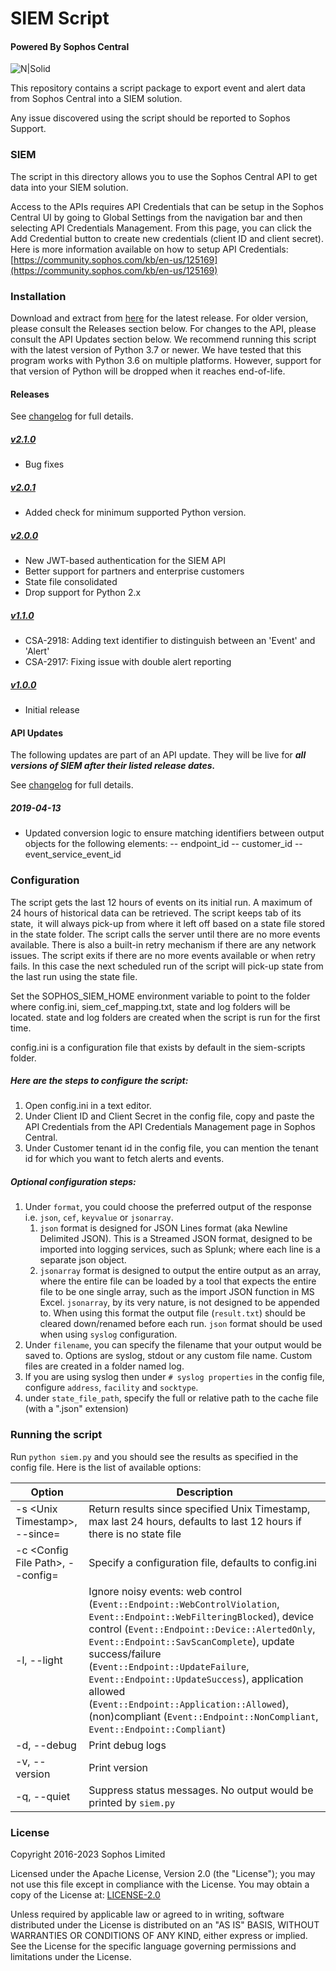 # SIEM Script

#### Powered By Sophos Central

![N|Solid](https://www.sophos.com/en-us/medialibrary/SophosNext/Images/LP/SophosCentral/central-logo-cir.png?la=en)


This repository contains a script package to export event and alert data from Sophos Central into a SIEM solution.

Any issue discovered using the script should be reported to Sophos Support.


### SIEM

The script in this directory allows you to use the Sophos Central API to get data into your SIEM solution.

Access to the APIs requires API Credentials that can be setup in the Sophos Central UI by going to Global Settings from the navigation bar and then selecting API Credentials Management. From this page, you can click the Add Credential button to create new credentials (client ID and client secret).
Here is more information available on how to setup API Credentials: [https://community.sophos.com/kb/en-us/125169](https://community.sophos.com/kb/en-us/125169)


### Installation ###

Download and extract from [here](https://github.com/sophos/Sophos-Central-SIEM-Integration/archive/v2.1.0.zip) for the latest release.
For older version, please consult the Releases section below.
For changes to the API, please consult the API Updates section below.
We recommend running this script with the latest version of Python 3.7 or newer. We have tested that this program works with Python 3.6 on multiple platforms. However, support for that version of Python will be dropped when it reaches end-of-life.

#### Releases ####

See [changelog](CHANGELOG.md) for full details.

##### [v2.1.0](https://github.com/sophos/Sophos-Central-SIEM-Integration/archive/v2.1.0.zip) #####

* Bug fixes

##### [v2.0.1](https://github.com/sophos/Sophos-Central-SIEM-Integration/archive/v2.0.1.zip) #####

* Added check for minimum supported Python version.

##### [v2.0.0](https://github.com/sophos/Sophos-Central-SIEM-Integration/archive/v2.0.0.zip) #####

* New JWT-based authentication for the SIEM API
* Better support for partners and enterprise customers
* State file consolidated
* Drop support for Python 2.x

##### [v1.1.0](https://github.com/sophos/Sophos-Central-SIEM-Integration/archive/v1.1.0.zip) #####

* CSA-2918: Adding text identifier to distinguish between an 'Event' and 'Alert'
* CSA-2917: Fixing issue with double alert reporting

##### [v1.0.0](https://github.com/sophos/Sophos-Central-SIEM-Integration/archive/v1.0.0.zip) #####

* Initial release

#### API Updates ####

The following updates are part of an API update. They will be live for ***all versions of SIEM after their listed release dates.***

See [changelog](CHANGELOG.md) for full details.

##### 2019-04-13 #####

* Updated conversion logic to ensure matching identifiers between output objects for the following elements:
-- endpoint_id --	customer_id --	event_service_event_id

### Configuration ###

The script gets the last 12 hours of events on its initial run. A maximum of 24 hours of historical data can be retrieved. The script keeps tab of its state, it will always pick-up from where it left off based on a state file stored in the state folder. The script calls the server until there are no more events available. There is also a built-in retry mechanism if there are any network issues. The script exits if there are no more events available or when retry fails. In this case the next scheduled run of the script will pick-up state from the last run using the state file.

Set the SOPHOS_SIEM_HOME environment variable to point to the folder where config.ini, siem_cef_mapping.txt, state and log folders will be located. state and log folders are created when the script is run for the first time.

config.ini is a configuration file that exists by default in the siem-scripts folder.

##### Here are the steps to configure the script:

1. Open config.ini in a text editor.
2. Under Client ID and Client Secret in the config file, copy and paste the API Credentials from the API Credentials Management page in Sophos Central.
3. Under Customer tenant id in the config file, you can mention the tenant id for which you want to fetch alerts and events.

##### Optional configuration steps:

1. Under `format`, you could choose the preferred output of the response i.e. `json`, `cef`, `keyvalue` or `jsonarray`.
   1. `json` format is designed for JSON Lines format (aka Newline Delimited JSON). This is a Streamed JSON format, designed to be imported into logging services, such as Splunk; where each line is a separate json object.
   2. `jsonarray` format is designed to output the entire output as an array, where the entire file can be loaded by a tool that expects the entire file to be one single array, such as the import JSON function in MS Excel. `jsonarray`, by its very nature, is not designed to be appended to. When using this format the output file (`result.txt`) should be cleared down/renamed before each run. `json` format should be used when using `syslog` configuration.
2. Under `filename`, you can specify the filename that your output would be saved to. Options are syslog, stdout or any custom file name. Custom files are created in a folder named log.
3. If you are using syslog then under `# syslog properties` in the config file, configure `address`, `facility` and `socktype`.
4. under `state_file_path`, specify the full or relative path to the cache file (with a ".json" extension)


### Running the script

Run `python siem.py` and you should see the results as specified in the config file. Here is the list of available options:

| Option | Description |
| ------ | ----------- |
| -s \<Unix Timestamp\>, --since=<Unix Timestamp> | Return results since specified Unix Timestamp, max last 24 hours, defaults to last 12 hours if there is no state file | 
| -c \<Config File Path\>, --config=<Config File Path> | Specify a configuration file, defaults to config.ini |
| -l, --light | Ignore noisy events: web control (`Event::Endpoint::WebControlViolation`, `Event::Endpoint::WebFilteringBlocked`), device control (`Event::Endpoint::Device::AlertedOnly`, `Event::Endpoint::SavScanComplete`), update success/failure (`Event::Endpoint::UpdateFailure`, `Event::Endpoint::UpdateSuccess`), application allowed (`Event::Endpoint::Application::Allowed`), (non)compliant (`Event::Endpoint::NonCompliant`, `Event::Endpoint::Compliant`) |
| -d, --debug | Print debug logs |
| -v, --version | Print version |
| -q, --quiet | Suppress status messages. No output would be printed by `siem.py` |


### License

Copyright 2016-2023 Sophos Limited

Licensed under the Apache License, Version 2.0 (the "License"); you may not use this file except in compliance with the License.
You may obtain a copy of the License at: [LICENSE-2.0](http://www.apache.org/licenses/LICENSE-2.0)

Unless required by applicable law or agreed to in writing, software distributed under the License is distributed on an "AS IS" BASIS, WITHOUT WARRANTIES OR CONDITIONS OF ANY KIND, either express or implied. See the License for the specific language governing permissions and limitations under the License.
